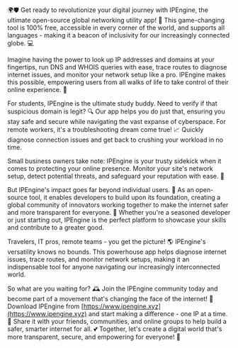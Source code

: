 🌍🛡️ Get ready to revolutionize your digital journey with IPEngine, the ultimate open-source global networking utility app! 🚀 This game-changing tool is 100% free, accessible in every corner of the world, and supports all languages - making it a beacon of inclusivity for our increasingly connected globe. 💻

Imagine having the power to look up IP addresses and domains at your fingertips, run DNS and WHOIS queries with ease, trace routes to diagnose internet issues, and monitor your network setup like a pro. IPEngine makes this possible, empowering users from all walks of life to take control of their online experience. 📡

For students, IPEngine is the ultimate study buddy. Need to verify if that suspicious domain is legit? 🔍 Our app helps you do just that, ensuring you stay safe and secure while navigating the vast expanse of cyberspace. For remote workers, it's a troubleshooting dream come true! 📈 Quickly diagnose connection issues and get back to crushing your workload in no time.

Small business owners take note: IPEngine is your trusty sidekick when it comes to protecting your online presence. Monitor your site's network setup, detect potential threats, and safeguard your reputation with ease. 💪

But IPEngine's impact goes far beyond individual users. 🌟 As an open-source tool, it enables developers to build upon its foundation, creating a global community of innovators working together to make the internet safer and more transparent for everyone. 👥 Whether you're a seasoned developer or just starting out, IPEngine is the perfect platform to showcase your skills and contribute to a greater good.

Travelers, IT pros, remote teams - you get the picture! 🌎 IPEngine's versatility knows no bounds. This powerhouse app helps diagnose internet issues, trace routes, and monitor network setups, making it an indispensable tool for anyone navigating our increasingly interconnected world.

So what are you waiting for? 🕰️ Join the IPEngine community today and become part of a movement that's changing the face of the internet! 🌊 Download IPEngine from [https://www.ipengine.xyz](https://www.ipengine.xyz) and start making a difference - one IP at a time. 🔁 Share it with your friends, communities, and online groups to help build a safer, smarter internet for all. 💕 Together, let's create a digital world that's more transparent, secure, and empowering for everyone! 🌟
